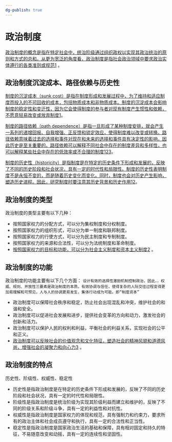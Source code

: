 ```yaml
---
dg-publish: true
---
```

# 政治制度
[政治制度的概念是指在特定社会中，统治阶级通过组织政权以实现其政治统治的原则和方式的总和。从更为宽泛的角度看，政治制度是指社会政治领域中要求政治实体遵行的各类准则或规范](https://baike.baidu.com/item/%E6%94%BF%E6%B2%BB/169778)[1](https://baike.baidu.com/item/%E6%94%BF%E6%B2%BB/169778) 。

## 政治制度沉淀成本、路径依赖与历史性

[制度的沉淀成本（sunk cost）是指在制度形成和发展过程中，为了维持和适应制度而投入的不可回收的成本，包括物质成本和非物质成本。制度的沉淀成本会影响制度的稳定性和变迁性，因为它会使得制度的参与者对现有制度产生惯性和依赖，不愿意轻易改变或放弃制度](http://ie.cssn.cn/achievements/research_papers/201712/t20171204_3762390.html)[1](http://ie.cssn.cn/achievements/research_papers/201712/t20171204_3762390.html)。

[制度的路径依赖（path dependence）是指一旦形成了某种制度安排，就会产生一系列的递增回报、自我增强、正反馈和锁定效应，使得制度难以改变或转换。路径依赖意味着过去的选择和事件对现在和未来的选择和事件具有决定性的影响，因此历史是至关重要的。路径依赖可以解释不同社会中存在的制度差异和多样性，也可以解释某些社会中存在的低效率或不合理的制度](http://ie.cssn.cn/achievements/research_papers/201712/t20171204_3762390.html)[1](http://ie.cssn.cn/achievements/research_papers/201712/t20171204_3762390.html)[2](https://cdmd.cnki.com.cn/Article/CDMD-10511-2009134787.htm)[3](https://baike.baidu.com/item/%E8%B7%AF%E5%BE%84%E4%BE%9D%E8%B5%96)。

[制度的历史性（historicity）是指制度是在特定的历史条件下形成和发展的，反映了不同的历史阶段和社会状况，具有一定的时代性和局限性。制度的历史性表明制度不是永恒不变的，而是随着历史变化而变化。同时，制度也会对历史产生影响，塑造历史进程。因此，研究制度时要注意其历史背景和历史作用](http://ie.cssn.cn/achievements/research_papers/201712/t20171204_3762390.html)[1](http://ie.cssn.cn/achievements/research_papers/201712/t20171204_3762390.html)[2](https://cdmd.cnki.com.cn/Article/CDMD-10511-2009134787.htm)。

## 政治制度的类型
政治制度的类型主要有以下几种：

-   按照国家权力的分配方式，可以分为集权制度和分权制度。
-   按照国家权力的组织形式，可以分为单一制度和联邦制度。
-   按照国家权力的行使方式，可以分为民主制度和专制制度。
-   按照国家权力的来源和合法性，可以分为法统制度和革命制度。
-   [按照国家权力的目标和功能，可以分为社会主义制度和资本主义制度](https://wenku.baidu.com/view/e55052ad730abb68a98271fe910ef12d2af9a9f5.html)[2](https://wenku.baidu.com/view/e55052ad730abb68a98271fe910ef12d2af9a9f5.html) 。

## 政治制度的功能
政治制度的功能主要有以下几个方面：
`设计有效的选择性激励机制控制政治，因此，，权威、规则、开放性三要素是政治制度的本质。有效协调与信任，使得复杂的人际交往过程变得更加易理解和可预见，人与人的协调更易发生，集体行动成为可能。即“制度资本”`

-   政治制度可以保障社会秩序和稳定，防止社会出现混乱和冲突，维护社会的和谐和安全。
-   政治制度可以促进社会发展和进步，提供社会变革的方向和动力，激发社会的创新和活力。
-   政治制度可以保护人民的权利和利益，平衡社会的利益关系，实现社会的公平和正义。
-   [政治制度可以反映社会的价值观念和文化特征，塑造社会的精神风貌和道德风尚，增强社会的凝聚力和向心力](https://zhuanlan.zhihu.com/p/386279374)[3](https://zhuanlan.zhihu.com/p/386279374) 。
## 政治制度的特点
历史性、阶级性、权威性、稳定性
-   历史性是指政治制度是在特定的历史条件下形成和发展的，反映了不同的历史阶段和社会状况，具有一定的时代性和局限性。
-   阶级性是指政治制度是统治阶级为实现其阶级利益而建立和维护的，反映了不同的阶级关系和阶级斗争，具有一定的利益性和对抗性。
-   权威性是指政治制度是国家权力的体现和规范，具有强制力和约束力，要求所有的政治主体和社会成员遵守和执行，具有一定的合法性和正当性。
-   稳定性是指政治制度是国家政治生活的基础和保障，具有相对固定和持久的特征，不易随意改变和动摇，具有一定的连续性和坚固性。
